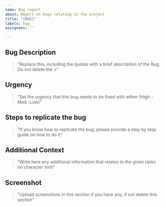 ```yaml
---
name: Bug report
about: Report on bugs relating to the project
title: "[BUG]"
labels: bug
assignees: ''

---
```


## Bug Description
> "Replace this, including the quotes with a brief description of the Bug. Do not delete the >"

## Urgency
> "Set the urgency that this bug needs to be fixed with either (High - Med -Low)"

## Steps to replicate the bug
> "If you know how to replicate the bug, please provide a step by step guide on how to do it"

## Additional Context
> "Write here any additional information that relates to the given tasks no character limit"

## Screenshot
> "Upload screenshots in this section if you have any, if not delete this section"
